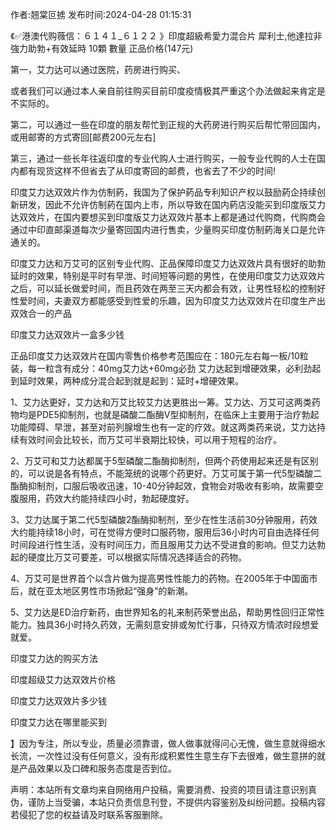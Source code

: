<p>作者:翘棠叵掳 发布时间:2024-04-28 01:15:31</p>
<p>《✅港澳代购薇信：６１４１_６１２２ 》印度超級希愛力混合片 犀利士,他達拉非 強力助勃+有效延時 10顆 數量 正品价格(147元) </p>
									<p>第一，艾力达可以通过医院，药房进行购买、</p><p>或者我们可以通过本人亲自前往购买目前印度疫情极其严重这个办法做起来肯定是不实际的。</p><p>第二，可以通过一些在印度的朋友帮忙到正规的大药房进行购买后帮忙带回国内，或用邮寄的方式寄回[邮费200元左右]</p><p>第三，通过一些长年往返印度的专业代购人士进行购买，一般专业代购的人士在国内都有现货这样不但省去了从印度寄回的邮费，也省去了不少的时间!</p><p>印度艾力达双效片作为仿制葯，我国为了保护葯品专利知识产权以鼓励葯企持续创新研发，因此不允许仿制葯在国内上市，所以导致在国内葯店没能买到印度版艾力达双效片，在国内要想买到印度版艾力达双效片基本上都是通过代购商，代购商会通过中印直邮渠道每次少量寄回国内进行售卖，少量购买印度仿制葯海关口是允许通关的。</p><p></p><p></p><p>印度艾力达和万艾可的区别专业代购、正品保障印度艾力达双效片具有很好的助勃延时的效果，特别是平时有早泄、时间短等问题的男性，在使用印度艾力达双效片之后，可以延长做爱时间，而且药效在两至三天内都会有效，让男性轻松的控制好性爱时间，夫妻双方都能感受到性爱的乐趣，因为印度艾力达双效片在印度生产出双效合一的产品</p><p>印度艾力达双效片一盒多少钱</p><p>正品印度艾力达双效片在国内零售价格参考范围应在：180元左右每一板/10粒装，每一粒含有成分：40mg艾力达+60mg必劲 艾力达起到增硬效果，必利劲起到延时效果，两种成分混合起到就是起到：延时+增硬效果。</p><p>1、艾力达更好，艾力达和万艾比较艾力达更胜出一筹。艾力达、万艾可这两类药物均是PDE5抑制剂，也就是磷酸二酯酶Ⅴ型抑制剂，在临床上主要用于治疗勃起功能障碍、早泄，甚至对前列腺增生也有一定的疗效。就这两类药来说，艾力达持续有效时间会比较长，而万艾可半衰期比较快，可以用于短程的治疗。</p><p>2、万艾可和艾力达都属于5型磷酸二酯酶抑制剂，但两个药使用起来还是有区别的，可以说是各有特点，不能笼统的说哪个药更好。万艾可属于第一代5型磷酸二酯酶抑制剂，口服后吸收迅速，10-40分钟起效，食物会对吸收有影响，故需要空腹服用，药效大约能持续四小时，勃起硬度好。</p><p>3、艾力达属于第二代5型磷酸2酯酶抑制剂，至少在性生活前30分钟服用，药效大约能持续18小时，可在觉得方便时口服药物，服用后36小时内可自由选择任何时间段进行性生活，没有时间压力，而且服用艾力达不受进食的影响。但艾力达勃起的硬度比万艾可要差，可以根据实际情况选择适合的药物。</p><p>4、万艾可是世界首个以含片做为提高男性性能力的药物。在2005年于中国面市后，就在亚太地区男性市场掀起“强身”的新潮。</p><p>5、艾力达是ED治疗新药，由世界知名的礼来制药荣誉出品，帮助男性回归正常性能力。独具36小时持久药效，无需刻意安排或匆忙行事，只待双方情浓时段想爱就爱。</p><p>印度艾力达的购买方法</p><p>印度超级艾力达双效片价格</p><p>印度艾力达双效片多少钱</p><p>印度艾力达在哪里能买到</p><p>】因为专注，所以专业，质量必须靠谱，做人做事就得问心无愧，做生意就得细水长流，一次性过没有任何意义，没有形成积累性生意生存下去很难，做生意拼的就是产品效果以及口碑和服务态度是否到位。</></p>				声明：本站所有文章均来自网络用户投稿，需要消费、投资的项目请注意识别真伪，谨防上当受骗，本站只负责信息刊登，不提供内容鉴别及纠纷问题。投稿内容若侵犯了您的权益请及时联系客服删除。				
